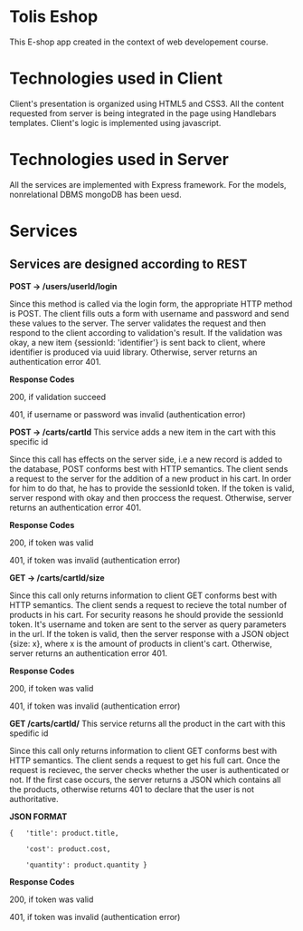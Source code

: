 # Tolis Eshop
This E-shop app created in the context of web developement course. 

# Technologies used in Client
Client's presentation is organized using HTML5 and CSS3. All the content requested from server is being integrated in the page using Handlebars templates. Client's logic is implemented using javascript.

# Technologies used in Server
All the services are implemented with Express framework. For the models, nonrelational DBMS mongoDB has been uesd.



# Services
## Services are designed according to REST

**POST -> /users/userId/login**

Since this method is called via the login form, the appropriate HTTP method is POST. The client fills outs a form with username and password and send these values to the server. The server validates the request and then respond to the client according to validation's result. If the validation was okay, a new item {sessionId: 'identifier'} is sent back to client, where identifier is produced via uuid library. Otherwise, server returns an authentication error 401.

**Response Codes**

200, if validation succeed

401, if username or password was invalid (authentication error)


**POST -> /carts/cartId**
This service adds a new item in the cart with this specific id

Since this call has effects on the server side, i.e a new record is added to the database, POST conforms best with HTTP semantics. The client sends a request to the server for the addition of a new product in his cart. In order for him to do that, he has to provide the sessionId token. If the token is valid, server respond with okay and then proccess the request. Otherwise, server returns an authentication error 401.

**Response Codes**

200, if token was valid

401, if token was invalid (authentication error)

**GET -> /carts/cartId/size**

Since this call only returns information to client GET conforms best with HTTP semantics. The client sends a request to recieve the total number of products in his cart. For security reasons he should provide the sessionId token. It's username and token are sent to the server as query parameters in the url. If the token is valid, then the server response with a JSON object {size: x}, where x is the amount of products in client's cart. Otherwise, server returns an authentication error 401.

**Response Codes**

200, if token was valid

401, if token was invalid (authentication error)

**GET /carts/cartId/**
This service returns all the product in the cart with this spedific id

Since this call only returns information to client GET conforms best with HTTP semantics. The client sends a request to get his full cart. Once the request is recievec, the server checks whether the user is authenticated or not. If the first case occurs, the server returns a JSON which contains all the products, otherwise returns 401 to declare that the user is not authoritative.

**JSON FORMAT**

	{   'title': product.title,

        'cost': product.cost,

        'quantity': product.quantity }

**Response Codes**

200, if token was valid

401, if token was invalid (authentication error)